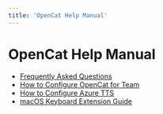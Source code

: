 ```yaml
---
title: 'OpenCat Help Manual'
---
```


# OpenCat Help Manual

* [Frequently Asked Questions](faq)
* [How to Configure OpenCat for Team](opencat-for-team)
* [How to Configure Azure TTS](azure-tts)
* [macOS Keyboard Extension Guide](macos-keyboard)
